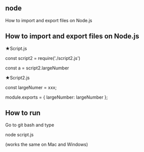 ## node
How to import and export files on Node.js

## How to import and export files on Node.js

★Script.js

const script2 = require('./script2.js')

const a = script2.largeNumber

★Script2.js

const largeNumer = xxx;

module.exports = {
largeNumber: largeNumber
};

## How to run

Go to git bash and type

node script.js

(works the same on Mac and Windows)


